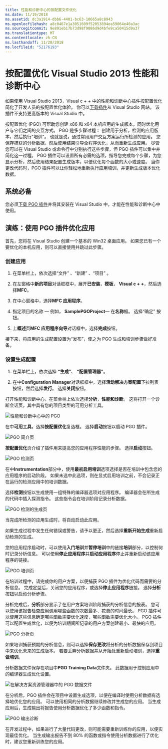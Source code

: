 ```yaml
---
title: 性能和诊断中心的按配置文件优化
ms.date: 11/19/2018
ms.assetid: dc3a1914-dbb6-4401-bc63-10665a8c8943
ms.openlocfilehash: a8c0467e1a3051609f52053894ea59064e40a3ac
ms.sourcegitcommit: 9e891eb17b73d98f9086d9d4bfe9ca50415d9a37
ms.translationtype: MT
ms.contentlocale: zh-CN
ms.lasthandoff: 11/20/2018
ms.locfileid: "52176193"
---
```

# <a name="profile-guided-optimization-in-the-visual-studio-2013-performance-and-diagnostics-hub"></a>按配置优化 Visual Studio 2013 性能和诊断中心

如果使用 Visual Studio 2013，Visual c + + 中的性能和诊断中心插件按配置优化简化了开发人员的按配置优化体验。 你可以[下载插件](https://marketplace.visualstudio.com/items?itemName=ProfileGuidedOptimizationTeam.ProfileGuidedOptimizationforVisualC)从 Visual Studio 网站。 该插件不支持更高版本的 Visual Studio 中。

按配置优化 (PGO) 可帮助您创建 x86 和 x64 本机应用的生成版本，同时优化用户与它们之间的交互方式。 PGO 是多步骤过程： 创建用于分析，检测的应用版本，然后执行"培训"。 也就是说，通过常用用户交互方案运行所检测的应用。 您保存捕获的分析数据，然后使用结果引导全程序优化，从而重新生成应用。 尽管您可以在 Visual Studio 或命令行中分别执行这些步骤，但 PGO 插件可以集中并简化这一过程。 PGO 插件可以设置所有必需的选项，指导您完成每个步骤，为您显示分析，然后使用结果配置生成版本，以便优化每个函数的大小或速度。 当你更改代码时，PGO 插件可以让你轻松地重新执行应用培训，并更新生成版本优化数据。

## <a name="prerequisites"></a>系统必备

您必须[下载 PGO 插件](https://marketplace.visualstudio.com/items?itemName=ProfileGuidedOptimizationTeam.ProfileGuidedOptimizationforVisualC)并将其安装在 Visual Studio 中，才能在性能和诊断中心中使用。

## <a name="walkthrough-using-the-pgo-plug-in-to-optimize-an-app"></a>演练：使用 PGO 插件优化应用

首先，您将在 Visual Studio 创建一个基本的 Win32 桌面应用。 如果您已有一个要优化的本机应用，则可以直接使用并跳过此步骤。

### <a name="to-create-an-app"></a>创建应用

1. 在菜单栏上，依次选择“文件” 、“新建” 、“项目” 。

1. 在左窗格中**新的项目**对话框框中，展开**已安装**，**模板**， **Visual c + +**，然后选择**MFC**。

1. 在中心窗格中，选择**MFC 应用程序**。

1. 指定项目的名称 — 例如， **SamplePGOProject**— 在**名称**框。 选择“确定”  按钮。

1. 上**概述**页**MFC 应用程序向导**对话框中，选择**完成**按钮。

接下来，将应用的生成配置设置为“发布”，使之为 PGO 生成和培训步骤做好准备。

### <a name="to-set-the-build-configuration"></a>设置生成配置

1. 在菜单栏上，依次选择 **“生成”**、 **“配置管理器”**。

1. 在中**Configuration Manager**对话框框中，选择**活动解决方案配置**下拉列表按钮，然后选择**发行**。 选择**关闭**按钮。

打开性能和诊断中心，在菜单栏上依次选择**分析**，**性能和诊断**。 这将打开一个诊断会话页，其中具有您的项目类型的可用分析工具。

![性能和诊断中心中的 PGO](../../build/reference/media/pgofig0hub.png "性能和诊断中心中的 PGO")

在中**可用工具**，选择**按配置优化**复选框。 选择**启动**按钮以启动 PGO 插件。

![PGO 简介页](../../build/reference/media/pgofig1start.png "PGO 简介页")

**按配置优化**页介绍了插件用来提高您的应用程序性能的步骤。 选择**启动**按钮。

![PGO 检测页](../../build/reference/media/pgofig2instrument.png "PGO 检测页")

在中**Instrumentation**部分中，使用**最初启用培训**选项选择是否在培训中包含您的应用程序的启动阶段。 如果未选中此选项，则在显式启用培训之前，不会记录正在运行的检测应用中的培训数据。

选择**检测**按钮以生成使用一组特殊的编译器选项对应用程序。 编译器会在所生成的代码中插入探测指令。 这些指令会在培训阶段记录分析数据。

![PGO 检测的生成页](../../build/reference/media/pgofig3build.PNG "PGO 检测的生成页")

当完成所检测的应用生成时，将自动启动此应用。

如果生成过程中发生任何错误或警告，请予以更正，然后选择**重新开始生成**重新启动检测的生成。

您的应用程序启动时，可以使用**入门培训**并**暂停培训**中的链接**培训**部分，以控制何时记录分析信息。 可以使用**停止应用程序**并**启动应用程序**停止并重新启动该应用程序的链接。

![PGO 培训页](../../build/reference/media/pgofig4training.PNG "PGO 培训页")

在培训过程中，请完成你的用户方案，以便捕获 PGO 插件为优化代码而需要的分析信息。 完成定型后，关闭您的应用程序，或选择**停止应用程序**链接。 选择**分析**按钮以启动分析步骤。

分析完成后，**分析**部分显示了在用户方案培训阶段捕获的分析信息的报表。 您可以使用该报告检查应用调用哪些函数的次数最多、花费的时间最长。 PGO 插件可以使用这些信息确定哪些函数需要优化速度，哪些函数需要优化大小。 PGO 插件可以配置生成优化，以便为培训期间所记录的用户方案创建最小、最快的应用。

![PGO 分析页](../../build/reference/media/pgofig5analyze.png "PGO 分析页")

如果培训捕获预期的分析信息，则可以选择**保存更改**将分析的分析数据保存到项目中来优化未来的生成版本。 若要丢弃分析数据并从开始处重新启动培训，选择**重做培训**。

分析数据文件保存在项目中**PGO Training Data**文件夹。 此数据用于控制应用中的编译器生成优化设置。

![在解决方案资源管理器中的 PGO 数据文件](../../build/reference/media/pgofig6data.png "在解决方案资源管理器中的 PGO 数据文件")

在分析后，PGO 插件会在项目中设置生成选项，以便在编译时使用分析数据有选择地优化您的应用。 可以使用相同的分析数据继续修改并生成您的应用。 当生成应用后，生成输出将报告使用分析数据优化了多少函数和指令。

![PGO 输出诊断](../../build/reference/media/pgofig7diagnostics.png "PGO 输出诊断")

在开发过程中，如果进行了大量代码更改，则可能需要重新训练你的应用，以便实现最佳优化。 当生成输出报告不到 80% 的函数或指令使用分析数据进行了优化时，建议您重新训练您的应用。